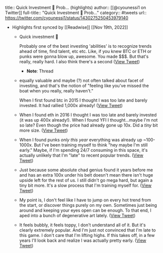title:: Quick Investment 🧵 Prob... (highlights)
author:: [[@cyounessi1 on Twitter]]
full-title:: "Quick Investment 🧵 Prob..."
category:: #tweets
url:: https://twitter.com/cyounessi1/status/1430275250453979140

- Highlights first synced by [[Readwise]] [[Nov 19th, 2022]]
	- Quick investment 🧵
	  
	  Probably one of the best investing 'abilities' is to recognize trends ahead of time, find talent, etc etc. Like, if you knew BTC or ETH or punks were gonna blow up, awesome. You made $$$. But that's really, really hard. I also think there's a second ([View Tweet](https://twitter.com/cyounessi1/status/1430275250453979140))
		- **Note**: Thread
	- equally valuable and maybe (?) not often talked about facet of investing, and that's the notion of "feeling like you've missed the boat when you really, really haven't."
	  
	  When I first found btc in 2015 I thought I was too late and barely invested. It had rallied 1,000x already! ([View Tweet](https://twitter.com/cyounessi1/status/1430275251607310338))
	- When I found eth in 2016 I thought I was too late and barely invested (it was up 400x already!). When I found YFI I thought...maybe I'm not so late? Even though the price had already gone up 10x. Did a *tiny* bit more size. ([View Tweet](https://twitter.com/cyounessi1/status/1430275252928532483))
	- When I found punks *only this year* everything was already up ~100-1000x. But I've been training myself to think "hey maybe I'm still early." Maybe, if I'm spending 24/7 consuming in this space, it's actually unlikely that I'm "late" to recent popular trends. ([View Tweet](https://twitter.com/cyounessi1/status/1430275254035918849))
	- Just because some absolute chad genius found it years before me and has an extra 100x under his belt doesn't mean there isn't huge upside left for the rest of us. I still didn't go mega hard, but again a tiny bit more. It's a slow process that I'm training myself for. ([View Tweet](https://twitter.com/cyounessi1/status/1430275255260569600))
	- My point is, I don't feel like I have to jump on every hot trend from the start, or discover things purely on my own. Sometimes just being around and keeping your eyes open can be enough. To that end, I aped into a bunch of degenerative art lately. ([View Tweet](https://twitter.com/cyounessi1/status/1430275256355262475))
	- It feels bubbly, it feels toppy, I don't understand all of it. But it's clearly extremely popular. And I'm just not convinced that I'm late to this game. I don't care that I'm lifting highs. If this takes off, in a few years I'll look back and realize I was actually pretty early. ([View Tweet](https://twitter.com/cyounessi1/status/1430275257563336704))
